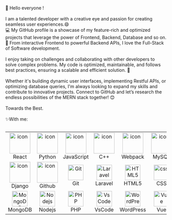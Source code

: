 <!-- ### Hi there 👋 -->

<!--
**✨ _special_ ✨ repository because its `README.md` (this file) appears on your GitHub profile.

Here are some ideas to get you started:

- 🔭 I’m currently working on ...
- 🌱 I’m currently learning ...
- 👯 I’m looking to collaborate on ...
- 🤔 I’m looking for help with ...
- 💬 Ask me about ...
- 📫 How to reach me: ...
- 😄 Pronouns: ...
- ⚡ Fun fact: ...
-->

<!-- [![Fahad GitHub Banner](./assets/pegasus.png)](https://github.com/TelamonPegasus) -->


👋 Hello everyone ! 
<br><br>
I am a talented developer with a creative eye and passion for creating seamless user experiences.😄<br>
💻 My GitHub profile is a showcase of my feature-rich and optimized projects that leverage the power of Frontend, Backend, Database and so on.
🚀 From interactive Frontend to powerful Backend APIs, I love the Full-Stack of Software development.
<br><br>
I enjoy taking on challenges and collaborating with other developers to solve complex problems. My code is optimized, maintainable, and follows best practices, ensuring a scalable and efficient solution. 🌟
<br><br>
Whether it's building dynamic user interfaces, implementing Restful APIs, or optimizing database queries, I'm always looking to expand my skills and contribute to innovative projects. Connect to GitHub and let’s research the endless possibilities of the MERN stack together! 😊
<br><br>
Towards the Best.
<br><br>
✨With me:<br>
<div style="display: flex; align-items: flex-start; align: center">
<table align="center">
  <tr>
    <td align="center" width="96">
        <img src="https://techstack-generator.vercel.app/react-icon.svg" alt="icon" width="65" height="65" />
      <br>React
    </td>
    <td align="center" width="96">
      <a href="#macropower-tech">
        <img src="https://techstack-generator.vercel.app/python-icon.svg" alt="icon" width="65" height="65" />
      </a>
      <br>Python
    </td>
    <td align="center" width="96">
        <img src="https://techstack-generator.vercel.app/js-icon.svg" alt="icon" width="65" height="65" />
      <br>JavaScript
    </td>
    <td align="center" width="96">
        <img src="https://techstack-generator.vercel.app/cpp-icon.svg" alt="icon" width="65" height="65" />
      <br>C++
    </td>
    <td align="center" width="96">
        <img src="https://techstack-generator.vercel.app/webpack-icon.svg" alt="icon" width="65" height="65" />
      <br>Webpack
    </td>
    <td align="center" width="96">
        <img src="https://techstack-generator.vercel.app/mysql-icon.svg" alt="icon" width="65" height="65" />
      <br>MySQL
    </td>
    <td align="center" width="96">
        <img src="https://techstack-generator.vercel.app/ts-icon.svg" alt="icon" width="65" height="65" />
      <br>TypeScript
    </td>
    <td align="center" width="96">
        <img src="https://techstack-generator.vercel.app/aws-icon.svg" alt="icon" width="65" height="65" />
      <br>AWS
    </td>
    <td align="center" width="96">
        <img src="https://techstack-generator.vercel.app/csharp-icon.svg" alt="icon" width="65" height="65" />
      <br>C#
    </td>
  </tr>
  <tr>
  <td align="center" width="96">
        <img src="https://techstack-generator.vercel.app/django-icon.svg" alt="icon" width="65" height="65" />
      <br>Django
    <td align="center" width="96">
        <img src="https://techstack-generator.vercel.app/github-icon.svg" alt="icon" width="65" height="65" />
      <br>Github
    </td>
    <td align="center" width="96"> 
        <img src="https://user-images.githubusercontent.com/25181517/192108372-f71d70ac-7ae6-4c0d-8395-51d8870c2ef0.png" width="48" height="48" alt="Git" />
      <br>Git
    </td>
    <td align="center"  width="96">
        <img src="https://skillicons.dev/icons?i=laravel" width="48" height="48" alt="Laravel" />
      <br>Laravel
    </td>
    <td align="center"  width="96">
        <img src="https://skillicons.dev/icons?i=html" width="48" height="48" alt="HTML5" />
      <br>HTML5
    </td>
    <td align="center" width="96">
        <img src="https://skillicons.dev/icons?i=css" width="48" height="48" alt="css" />
      <br>CSS
    </td>
    <td align="center"  width="96">
        <img src="https://skillicons.dev/icons?i=bootstrap" width="48" height="48" alt="bootstrap" />
      <br>Bootstrap
    </td>
    <td align="center" width="96">
        <img src="https://skillicons.dev/icons?i=tailwind" width="48" height="48" alt="tailwind" />
      <br>Tailwind
    </td>
    <td align="center" width="96">
        <img src="https://skillicons.dev/icons?i=jquery" width="48" height="48" alt="jQuery" />
      <br>jQuery
    </td>
  </tr>
 <tr>
      <td align="center" width="96">
        <img src="https://skillicons.dev/icons?i=mongodb" width="48" height="48" alt="MongoDB" />
      <br>MongoDB
    </td>
        <td align="center" width="96">
        <img src="https://skillicons.dev/icons?i=nodejs" width="48" height="48" alt="Nodejs" />
      <br>Nodejs
      </td>
      </td>
    <td align="center" width="96">
        <img src="https://skillicons.dev/icons?i=php" width="48" height="48" alt="PHP" />
      <br>PHP
    </td>
            <td align="center" width="96">
        <img src="https://skillicons.dev/icons?i=vscode" width="48" height="48" alt="VsCode" />
      <br>VsCode
    </td>
              <td align="center" width="96">
        <img src="https://skillicons.dev/icons?i=wordpress" width="48" height="48" alt="WordPress" />
      <br>WordPress
    </td>
              <td align="center" width="96">
        <img src="https://skillicons.dev/icons?i=vue" width="48" height="48" alt="Vue" />
      <br>Vue
    </td>
              <td align="center" width="96">
        <img src="https://skillicons.dev/icons?i=sass" width="48" height="48" alt="Sass" />
      <br>Sass
    </td>
              <td align="center" width="96">
        <img src="https://skillicons.dev/icons?i=graphql" width="48" height="48" alt="MySQL" />
      <br>GraphQL
    </td>
    <td align="center" width="96">
        <img src="https://skillicons.dev/icons?i=postgres" width="48" height="48" alt="PostgreSQL" />
      <br>PostgreSQL
    </td>
 </tr>
</table>
<br><br>


</div>
<!-- <div style="display: inline_block">
    &nbsp;&nbsp;&nbsp;&nbsp;&nbsp;
    <img align="center" alt="HTML" height="50" width="50" src="https://raw.githubusercontent.com/devicons/devicon/master/icons/html5/html5-original.svg">
    <img align="center" alt="CSS" height="50" width="50" src="https://raw.githubusercontent.com/devicons/devicon/master/icons/css3/css3-original.svg">
    <img align="center" alt="Js" height="50" width="50" src="https://media.bitdegree.org/storage/media/images/2018/12/node-js-interview-questions-logo-2-266x300.png">
    <img align="center" alt="PHP" height="50" width="50"  src="https://upload.wikimedia.org/wikipedia/commons/thumb/3/31/Webysther_20160423_-_Elephpant.svg/1200px-Webysther_20160423_-_Elephpant.svg.png">
    <img align="center" alt="React" height="50" width="50"  src="https://img.icons8.com/officel/144/000000/react.png">
    <img align="center" alt="Vue js" height="50" width="50"  src="https://img.icons8.com/color/search/vue-js">
    <img align="center" alt="Laravel" height="50" width="50" src="https://upload.wikimedia.org/wikipedia/commons/thumb/9/9a/Laravel.svg/220px-Laravel.svg.png">
    <img align="center" alt="Node" height="50" width="50"  src="https://img.icons8.com/color/144/000000/nodejs.png">
    <img align="center" alt="MY SQL" height="50" width="50" src="https://c1.klipartz.com/pngpicture/64/828/sticker-png-mysql-logo-organization-database-database-management-system-theory-implementation-line-circle-thumbnail.png">
    <img align="center" alt="Rest API" height="50" width="50" src="https://nextbigtechnology.com/wp-content/uploads/2018/10/restapi.jpg">
    <img align="center" alt="Docker" height="50" width="50" src="https://img.icons8.com/color/search/docker">
    <img src="https://raw.githubusercontent.com/devicons/devicon/master/icons/android/android-original-wordmark.svg"
    alt="android" width="50" height="50" />
    <img src="https://raw.githubusercontent.com/devicons/devicon/master/icons/angularjs/angularjs-original-wordmark.svg"
        alt="angularjs" width="50" height="50" />
    <img src="https://raw.githubusercontent.com/devicons/devicon/master/icons/amazonwebservices/amazonwebservices-original-wordmark.svg"
        alt="aws" width="50" height="50" />
    <img src="https://raw.githubusercontent.com/devicons/devicon/master/icons/bootstrap/bootstrap-plain-wordmark.svg"
        alt="bootstrap" width="50" height="50" />
    <img src="https://raw.githubusercontent.com/devicons/devicon/master/icons/c/c-original.svg" alt="c" width="50"
        height="50" />
    <img src="https://raw.githubusercontent.com/Hardik0307/Hardik0307/master/assets/canvasjs-charts.svg" alt="canvasjs"
        width="50" height="50" />
    <img src="https://raw.githubusercontent.com/devicons/devicon/master/icons/cplusplus/cplusplus-original.svg"
        alt="cplusplus" width="50" height="50" />
    <img src="https://raw.githubusercontent.com/devicons/devicon/master/icons/csharp/csharp-original.svg" alt="csharp"
        width="50" height="50" />
    <img src="https://cdn.worldvectorlogo.com/logos/django.svg" alt="django" width="50" height="50" />
    <img src="https://raw.githubusercontent.com/devicons/devicon/master/icons/express/express-original-wordmark.svg"
        alt="express" width="50" height="50" />
    <img src="https://www.vectorlogo.zone/logos/figma/figma-icon.svg" alt="figma" width="50" height="50" />
    <img src="https://www.vectorlogo.zone/logos/flutterio/flutterio-icon.svg" alt="flutter" width="50" height="50" />
    <img src="https://www.vectorlogo.zone/logos/git-scm/git-scm-icon.svg" alt="git" width="50" height="50" />
    <img src="https://raw.githubusercontent.com/devicons/devicon/master/icons/go/go-original.svg" alt="go" width="50"
        height="50" />
    <img src="https://www.vectorlogo.zone/logos/adobe_illustrator/adobe_illustrator-icon.svg" alt="illustrator" width="50"
        height="50" />
    <img src="https://raw.githubusercontent.com/devicons/devicon/master/icons/java/java-original.svg" alt="java" width="50"
        height="50" />
    <img src="https://raw.githubusercontent.com/devicons/devicon/master/icons/javascript/javascript-original.svg"
        alt="javascript" width="50" height="50" />
    <img src="https://www.vectorlogo.zone/logos/kotlinlang/kotlinlang-icon.svg" alt="kotlin" width="50" height="50" />
    <img src="https://upload.wikimedia.org/wikipedia/commons/2/21/Matlab_Logo.png" alt="matlab" width="50" height="50" />
    <img src="https://raw.githubusercontent.com/devicons/devicon/master/icons/mongodb/mongodb-original-wordmark.svg"
        alt="mongodb" width="50" height="50" />
    <img src="https://raw.githubusercontent.com/devicons/devicon/master/icons/mysql/mysql-original-wordmark.svg" alt="mysql"
        width="50" height="50" />
    <img src="https://cdn.worldvectorlogo.com/logos/nextjs-2.svg" alt="nextjs" width="50" height="50" />
    <img src="https://www.vectorlogo.zone/logos/opencv/opencv-icon.svg" alt="opencv" width="50" height="50" />
    <img src="https://raw.githubusercontent.com/devicons/devicon/master/icons/photoshop/photoshop-line.svg" alt="photoshop"
        width="50" height="50" />
    <img src="https://www.vectorlogo.zone/logos/getpostman/getpostman-icon.svg" alt="postman" width="50" height="50" />
    <img src="https://raw.githubusercontent.com/devicons/devicon/master/icons/python/python-original.svg" alt="python"
        width="50" height="50" />
    <img src="https://upload.wikimedia.org/wikipedia/commons/0/0b/Qt_logo_2016.svg" alt="qt" width="50" height="50" />
    <img src="https://reactnative.dev/img/header_logo.svg" alt="reactnative" width="50" height="50" />
    <img src="https://raw.githubusercontent.com/devicons/devicon/master/icons/sass/sass-original.svg" alt="sass" width="50"
        height="50" />
    <img src="https://www.vectorlogo.zone/logos/tailwindcss/tailwindcss-icon.svg" alt="tailwind" width="50" height="50" />
    <img src="https://raw.githubusercontent.com/devicons/devicon/master/icons/typescript/typescript-original.svg"
        alt="typescript" width="50" height="50" />
    <img src="https://www.vectorlogo.zone/logos/unity3d/unity3d-icon.svg" alt="unity" width="50" height="50" />
</div> -->
<br><br>
<!-- <div>
    <p align="left"> <img src="https://komarev.com/ghpvc/?username=crystalstar0920&label=Profile%20views&color=0e75b6&style=flat" alt="crystalstar0920" /> </p>
    <p align="left"> <a href="https://github.com/ryo-ma/github-profile-trophy"><img src="https://github-profile-trophy.vercel.app/?username=crystalstar0920" alt="crystalstar0920" /></a> </p>
</div> -->
<br><br>

